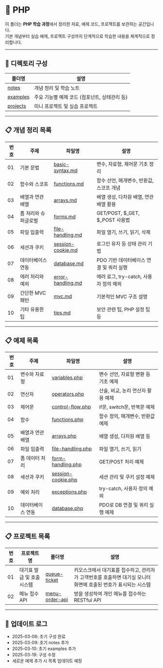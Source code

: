 # 🐘 PHP

이 폴더는 **PHP 학습 과정**에서 정리한 자료, 예제 코드, 프로젝트를 보관하는 공간입니다.  
기본 개념부터 실습 예제, 프로젝트 구성까지 단계적으로 학습한 내용을 체계적으로 정리합니다.

---

## 📂 디렉토리 구성

| 폴더명 | 설명 |
|---|---|
| [notes](./notes) | 개념 정리 및 학습 노트 |
| [examples](./examples) | 주요 기능별 예제 코드 (컴포넌트, 상태관리 등) |
| [projects](./projects) | 미니 프로젝트 및 실습 프로젝트 |

---

## 📋 개념 정리 목록

| 번호 | 주제 | 파일명 | 설명 |
|---|---|---|---|
| 01 | 기본 문법 | [basic-syntax.md](./basic-syntax.md) | 변수, 자료형, 제어문 기초 정리 |
| 02 | 함수와 스코프 | [functions.md](./functions.md) | 함수 선언, 매개변수, 반환값, 스코프 개념 |
| 03 | 배열과 연관 배열 | [arrays.md](./arrays.md) | 배열 생성, 다차원 배열, 연관 배열 활용 |
| 04 | 폼 처리와 슈퍼글로벌 | [forms.md](./forms.md) | GET/POST, $_GET, $_POST 사용법 |
| 05 | 파일 입출력 | [file-handling.md](./file-handling.md) | 파일 열기, 쓰기, 읽기, 삭제 |
| 06 | 세션과 쿠키 | [session-cookie.md](./session-cookie.md) | 로그인 유지 등 상태 관리 기법 |
| 07 | 데이터베이스 연동 | [database.md](./database.md) | PDO 기반 데이터베이스 연결 및 쿼리 실행 |
| 08 | 에러 처리와 예외 | [error-handling.md](./error-handling.md) | 에러 로그, try-catch, 사용자 정의 예외 |
| 09 | 간단한 MVC 패턴 | [mvc.md](./mvc.md) | 기본적인 MVC 구조 설명 |
| 10 | 기타 유용한 팁 | [tips.md](./tips.md) | 보안 관련 팁, PHP 설정 팁 등 |

---

## 📋 예제 목록

| 번호 | 주제 | 파일명 | 설명 |
|---|---|---|---|
| 01 | 변수와 자료형 | [variables.php](./variables.php) | 변수 선언, 자료형 변환 등 기초 예제 |
| 02 | 연산자 | [operators.php](./operators.php) | 산술, 비교, 논리 연산자 활용 예제 |
| 03 | 제어문 | [control-flow.php](./control-flow.php) | if문, switch문, 반복문 예제 |
| 04 | 함수 | [functions.php](./functions.php) | 함수 정의, 매개변수, 반환값 예제 |
| 05 | 배열과 연관 배열 | [arrays.php](./arrays.php) | 배열 생성, 다차원 배열 등 |
| 06 | 파일 입출력 | [file-handling.php](./file-handling.php) | 파일 열기, 쓰기, 읽기 |
| 07 | 폼 데이터 처리 | [form-handling.php](./form-handling.php) | GET/POST 처리 예제 |
| 08 | 세션과 쿠키 | [session-cookie.php](./session-cookie.php) | 세션 관리 및 쿠키 설정 예제 |
| 09 | 예외 처리 | [exceptions.php](./exceptions.php) | try-catch, 사용자 정의 예외 |
| 10 | 데이터베이스 연동 | [database.php](./database.php) | PDO로 DB 연결 및 쿼리 실행 예제 |

---

## 📋 프로젝트 목록

| 번호 | 프로젝트명 |  폴더명 |설명 |
|---|---|---|---|
| 01 | 대기표 발급 및 호출 시스템 | [queue-ticket](./queue-ticket) | 키오스크에서 대기표를 접수하고, 관리자가 고객번호를 호출하면 대기실 모니터 화면에 호출된 번호가 표시되는 시스템 |
| 02 | 메뉴 접수 API | [menu-order-api](./menu-order-api) | 방을 생성하여 개인 메뉴를 접수하는 RESTful API |

---

## 📢 업데이트 로그
- 2025-03-06: 초기 구성 완료
- 2025-03-09: 초기 notes 추가
- 2025-03-10: 초기 examples 추가
- 2025-03-19: 구성 수정
- 새로운 예제 추가 시 목록 업데이트 예정
